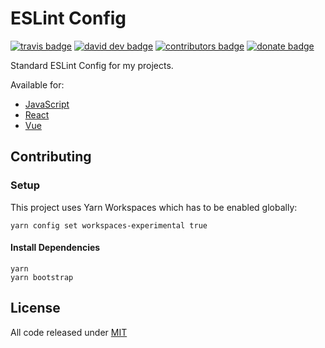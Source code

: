 # ESLint Config

[![travis badge]][travis]
[![david dev badge]][david dev]
[![contributors badge]][contributors]
[![donate badge]][donate]

Standard ESLint Config for my projects.

Available for:

- [JavaScript]
- [React]
- [Vue]

[JavaScript]:https://www.npmjs.com/package/eslint-config-wopian
[React]:https://www.npmjs.com/package/eslint-config-wopian-react
[Vue]:https://www.npmjs.com/packages/eslint-config-wopian-vue

## Contributing

### Setup

This project uses Yarn Workspaces which has to be enabled globally:

```shell
yarn config set workspaces-experimental true
```

#### Install Dependencies

```shell
yarn
yarn bootstrap
```

## License

All code released under [MIT]

[mit]: https://github.com/wopian/eslint-config-wopian/blob/master/LICENSE.md

[travis]: https://travis-ci.org/wopian/eslint-config-wopian
[travis badge]: https://img.shields.io/travis/wopian/eslint-config-wopian/master.svg?style=flat-square&label=linux%20%26%20macOS

[david dev]: https://david-dm.org/wopian/eslint-config-wopian?type=dev
[david dev badge]: https://img.shields.io/david/dev/wopian/eslint-config-wopian.svg?style=flat-square

[contributors]: https://github.com/wopian/eslint-config-wopian/graphs/contributors
[contributors badge]: https://img.shields.io/github/contributors/wopian/eslint-config-wopian.svg?style=flat-square

[donate]: https://www.patreon.com/wopian
[donate badge]: https://img.shields.io/badge/patreon-donate-ff69b4.svg?style=flat-square
